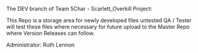 

 The DEV branch of Team 5Char - Scarlett_Overkill Project:
  
  This Repo is a storage area for newly developed files untested
  QA / Tester will test these files where necessary for future
  upload to the Master Repo where Version Releases can follow.

 Administrator: Ruth Lennon
 
